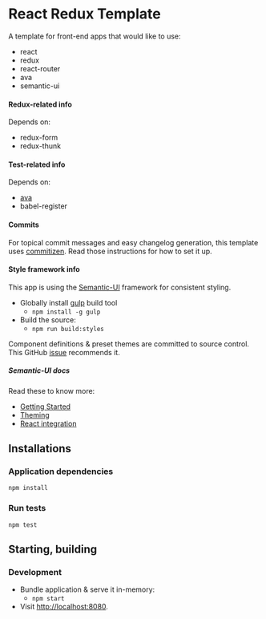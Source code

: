 # React Redux Template

A template for front-end apps that would like to use:

* react
* redux
* react-router
* ava
* semantic-ui

#### Redux-related info

Depends on:

* redux-form
* redux-thunk

#### Test-related info

Depends on:

* [ava](https://github.com/avajs/ava)
* babel-register

#### Commits

For topical commit messages and easy changelog generation, this template uses
[commitizen](https://github.com/commitizen/cz-cli). Read those instructions for
how to set it up.

#### Style framework info

This app is using the [Semantic-UI](http://semantic-ui.com/) framework for
consistent styling.

* Globally install [gulp](https://github.com/gulpjs/gulp) build tool
  * `npm install -g gulp`
* Build the source:
  * `npm run build:styles`

Component definitions & preset themes are committed to source control.
This GitHub [issue](https://github.com/Semantic-Org/Semantic-UI/issues/3620)
recommends it.

##### Semantic-UI docs

Read these to know more:

* [Getting Started](http://semantic-ui.com/introduction/getting-started.html)
* [Theming](http://semantic-ui.com/usage/theming.html)
* [React integration](http://react.semantic-ui.com/)

## Installations

### Application dependencies

`npm install`

### Run tests

`npm test`

## Starting, building

### Development

* Bundle application & serve it in-memory:
  * `npm start`
* Visit [http://localhost:8080](http://localhost:8080).

